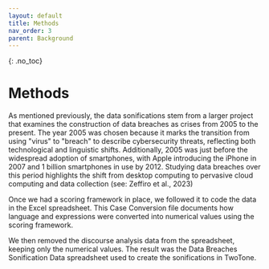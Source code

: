 ```yaml
---
layout: default
title: Methods
nav_order: 3
parent: Background
---
```


<!-- 
This page is an example lesson template.
Add, edit, or remove any content below for the workshop in question. -->

<!-- Putting a {: .no_toc} above a header removes it from the table of contents -->

{: .no_toc}  
# Methods
As mentioned previously, the data sonifications stem from a larger project that examines the construction of data breaches as crises from 2005 to the present. The year 2005 was chosen because it marks the transition from using "virus" to "breach" to describe cybersecurity threats, reflecting both technological and linguistic shifts. Additionally, 2005 was just before the widespread adoption of smartphones, with Apple introducing the iPhone in 2007 and 1 billion smartphones in use by 2012. Studying data breaches over this period highlights the shift from desktop computing to pervasive cloud computing and data collection (see: Zeffiro et al., 2023) 





Once we had a scoring framework in place, we followed it to code the data in the Excel spreadsheet. This Case Conversion file documents how language and expressions were converted into numerical values using the scoring framework.  

We then removed the discourse analysis data from the spreadsheet, keeping only the numerical values. The result was the Data Breaches Sonification Data spreadsheet used to create the sonifications in TwoTone.  

